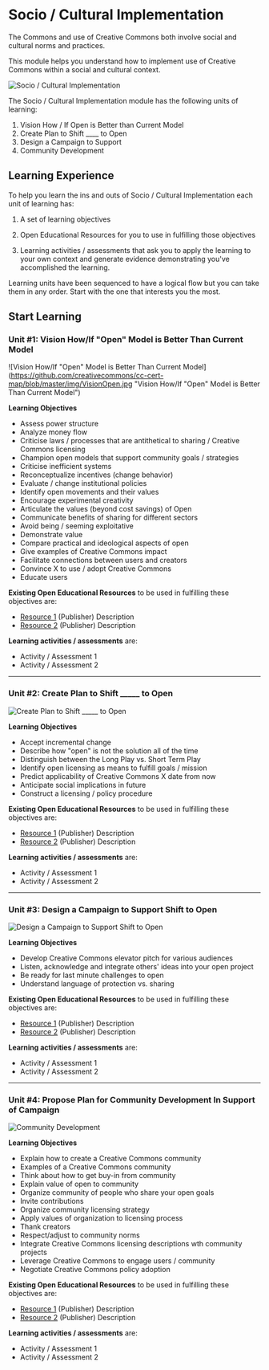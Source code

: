 # Socio / Cultural Implementation

The Commons and use of Creative Commons both involve social and cultural norms and practices. 

This module helps you understand how to implement use of Creative Commons within a social and cultural context.

![Socio / Cultural Implementation](https://github.com/creativecommons/cc-cert-map/blob/master/img/SocioCultural.jpg "Socio / Cultural Implementation")

The Socio / Cultural Implementation module has the following units of learning:

1. Vision How / If Open is Better than Current Model
2. Create Plan to Shift ____ to Open
3. Design a Campaign to Support 
4. Community Development

## Learning Experience

To help you learn the ins and outs of Socio / Cultural Implementation each unit of learning has:

1. A set of learning objectives

2. Open Educational Resources for you to use in fulfilling those objectives

3. Learning activities / assessments that ask you to apply the learning to your own context and generate evidence demonstrating you've accomplished the learning. 

Learning units have been sequenced to have a logical flow but you can take them in any order. Start with the one that interests you the most.

## Start Learning

### Unit #1: Vision How/If "Open" Model is Better Than Current Model

![Vision How/If "Open" Model is Better Than Current Model](https://github.com/creativecommons/cc-cert-map/blob/master/img/VisionOpen.jpg "Vision How/If "Open" Model is Better Than Current Model")

**Learning Objectives**
  * Assess power structure
  * Analyze money flow
  * Criticise laws / processes that are antithetical to sharing / Creative Commons licensing
  * Champion open models that support community goals / strategies
  * Criticise inefficient systems
  * Reconceptualize incentives (change behavior)
  * Evaluate / change institutional policies
  * Identify open movements and their values
  * Encourage experimental creativity
  * Articulate the values (beyond cost savings) of Open
  * Communicate benefits of sharing for different sectors
  * Avoid being / seeming exploitative
  * Demonstrate value
  * Compare practical and ideological aspects of open
  * Give examples of Creative Commons impact
  * Facilitate connections between users and creators
  * Convince X to use / adopt Creative Commons
  * Educate users
  
**Existing Open Educational Resources** to be used in fulfilling these objectives are:
  *  [Resource 1](http://) (Publisher) Description
  *  [Resource 2](http://) (Publisher) Description

**Learning activities / assessments** are:
  * Activity / Assessment 1
  * Activity / Assessment 2

---
   
### Unit #2: Create Plan to Shift _____ to Open

![Create Plan to Shift _____ to Open](https://github.com/creativecommons/cc-cert-map/blob/master/img/PlanToShift.jpg "Create Plan to Shift _____ to Open")

**Learning Objectives**
  * Accept incremental change
  * Describe how "open" is not the solution all of the time
  * Distinguish between the Long Play vs. Short Term Play
  * Identify open licensing as means to fulfill goals / mission
  * Predict applicability of Creative Commons X date from now
  * Anticipate social implications in future
  * Construct a licensing / policy procedure
  
**Existing Open Educational Resources** to be used in fulfilling these objectives are:
  *  [Resource 1](http://) (Publisher) Description
  *  [Resource 2](http://) (Publisher) Description

**Learning activities / assessments** are:
  * Activity / Assessment 1
  * Activity / Assessment 2

---

### Unit #3: Design a Campaign to Support Shift to Open

![Design a Campaign to Support Shift to Open](https://github.com/creativecommons/cc-cert-map/blob/master/img/DesignCampaign.jpg "Design a Campaign to Support Shift to Open")

**Learning Objectives**  
  * Develop Creative Commons elevator pitch for various audiences
  * Listen, acknowledge and integrate others' ideas into your open project
  * Be ready for last minute challenges to open
  * Understand language of protection vs. sharing
  
**Existing Open Educational Resources** to be used in fulfilling these objectives are:
  *  [Resource 1](http://) (Publisher) Description
  *  [Resource 2](http://) (Publisher) Description

**Learning activities / assessments** are:
  * Activity / Assessment 1
  * Activity / Assessment 2

---

### Unit #4: Propose Plan for Community Development In Support of Campaign

![Community Development](https://github.com/creativecommons/cc-cert-map/blob/master/img/CommunityDevelopment.jpg "Community Development")

**Learning Objectives**  
  * Explain how to create a Creative Commons community
  * Examples of a Creative Commons community
  * Think about how to get buy-in from community
  * Explain value of open to community
  * Organize community of people who share your open goals
  * Invite contributions
  * Organize community licensing strategy
  * Apply values of organization to licensing process
  * Thank creators
  * Respect/adjust to community norms
  * Integrate Creative Commons licensing descriptions wth community projects
  * Leverage Creative Commons to engage users / community
  * Negotiate Creative Commons policy adoption

**Existing Open Educational Resources** to be used in fulfilling these objectives are:
  *  [Resource 1](http://) (Publisher) Description
  *  [Resource 2](http://) (Publisher) Description

**Learning activities / assessments** are:
  * Activity / Assessment 1
  * Activity / Assessment 2
